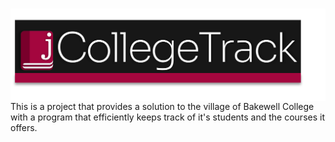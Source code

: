 # <img src="jcollegetrack.png" style="float: left;">
This is a project that provides a solution to the village of Bakewell College with a program that efficiently keeps track of it's students and the courses it offers.
